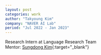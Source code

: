 ```yaml
---
layout: post
categories: work
author: "Takyoung Kim"
company: "NAVER AI Lab"
period: "Jul 2022 - Jan 2023"
---
```


Research Intern at Language Research Team <br>
Mentor: [Sungdong Kim](https://scholar.google.com/citations?user=xKrSnDoAAAAJ){:target="_blank"}